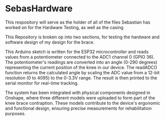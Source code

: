 # SebasHardware
This respository will serve as the holder of all of the files Sebastian has worked on for the Hardware Testing, as well as the casing 

This Repository is broken op into two sections, for testing the hardware and software design of my design for the brace. 

This Arduino sketch is written for the ESP32 microcontroller and reads values from a potentiometer connected to the ADC1 channel 0 (GPIO 36). The potentiometer's readings are converted into an angle (0-290 degrees) representing the current position of the knee in our device. The readADC() function returns the calculated angle by scaling the ADC value from a 12-bit resolution (0 to 4095) to the 0-3.3V range. The result is then printed to the serial monitor for real-time tracking.

The system has been integrated with physical components designed in Onshape, where three different models were uploaded to form part of the knee brace contraption. These models contribute to the device's ergonomic and functional design, ensuring precise measurements for rehabilitation purposes.
